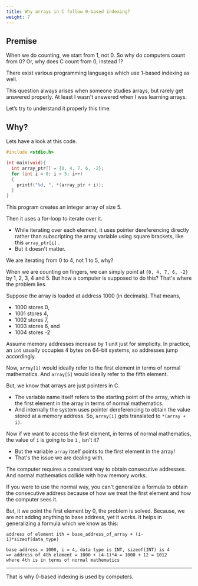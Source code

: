 ```yaml
---
title: Why arrays in C follow 0-based indexing?
weight: 7
---
```


## Premise

When we do counting, we start from 1, not 0. So why do computers count from 0? Or, why does C count from 0, instead 1?

There exist various programming languages which use 1-based indexing as well.

This question always arises when someone studies arrays, but rarely get answered properly. At least I wasn't answered when I was learning arrays.&#x20;

Let’s try to understand it properly this time.

## Why?

Lets have a look at this code.

```c
#include <stdio.h>

int main(void){
  int array_ptr[] = {0, 4, 7, 6, -2};
  for (int i = 0; i < 5; i++)
  {
    printf("%d, ", *(array_ptr + i));
  }
}
```

This program creates an integer array of size 5.&#x20;

Then it uses a for-loop to iterate over it.

* While iterating over each element, it uses pointer dereferencing directly rather than subscripting the array variable using square brackets, like this `array_ptr[i]` .
* But it doesn't matter.

We are iterating from 0 to 4, not 1 to 5, why?

When we are counting on fingers, we can simply point at `{0, 4, 7, 6, -2}` by 1, 2, 3, 4 and 5. But how a computer is supposed to do this? That's where the problem lies.

Suppose the array is loaded at address 1000 (in decimals). That means,

* 1000 stores 0,
* 1001 stores 4,
* 1002 stores 7,
* 1003 stores 6, and
* 1004 stores -2

Assume memory addresses increase by 1 unit just for simplicity. In practice, an `int` usually occupies 4 bytes on 64-bit systems, so addresses jump accordingly.

Now, `array[1]` would ideally refer to the first element in terms of normal mathematics. And `array[5]` would ideally refer to the fifth element.

But, we know that arrays are just pointers in C.

* The variable name itself refers to the starting point of the array, which is the first element in the array in terms of normal mathematics.
* And internally the system uses pointer dereferencing to obtain the value stored at a memory address. So, `array[i]` gets translated to `*(array + i)`.

Now if we want to access the first element, in terms of normal mathematics, the value of `i` is going to be `1` , isn't it?

* But the variable `array` itself points to the first element in the array!
* That's the issue we are dealing with.

The computer requires a consistent way to obtain consecutive addresses. And normal mathematics collide with how memory works.

If you were to use the normal way, you can't generalize a formula to obtain the consecutive address because of how we treat the first element and how the computer sees it.

But, it we point the first element by 0, the problem is solved. Because, we are not adding anything to base address, yet it works. It helps in generalizing a formula which we know as this:

```
address of element ith = base_address_of_array + (i-1)*sizeof(data_type)

base address = 1000, i = 4, data type is INT, sizeof(INT) is 4
=> address of 4th element = 1000 + (4-1)*4 = 1000 + 12 = 1012
where 4th is in terms of normal mathematics
```

***

That is why 0-based indexing is used by computers.